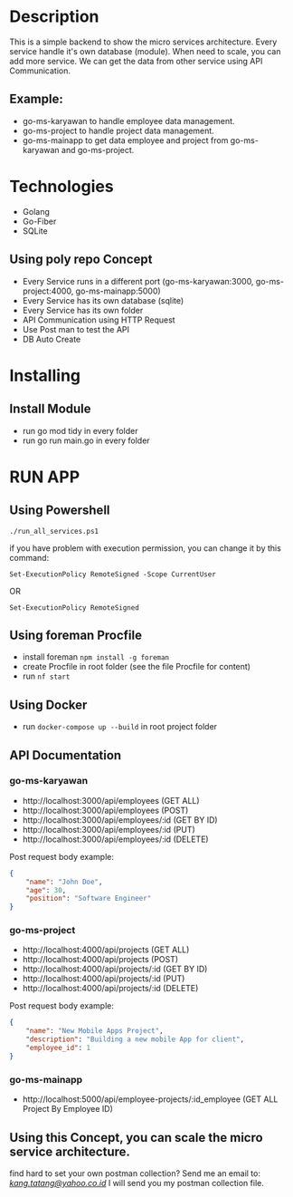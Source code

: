 # Description

This is a simple backend to show the micro services architecture.
Every service handle it's own database (module).
When need to scale, you can add more service.
We can get the data from other service using API Communication.

## Example: 
- go-ms-karyawan to handle employee data management.
- go-ms-project to handle project data management.
- go-ms-mainapp to get data employee and project from go-ms-karyawan and go-ms-project.

# Technologies

- Golang
- Go-Fiber
- SQLite

## Using poly repo Concept

- Every Service runs in a different port (go-ms-karyawan:3000, go-ms-project:4000, go-ms-mainapp:5000)
- Every Service has its own database (sqlite)
- Every Service has its own folder
- API Communication using HTTP Request
- Use Post man to test the API
- DB Auto Create

# Installing

## Install Module
- run go mod tidy in every folder
- run go run main.go in every folder

# RUN APP
## Using Powershell

`./run_all_services.ps1`

if you have problem with execution permission, you can change it by this command:

`Set-ExecutionPolicy RemoteSigned -Scope CurrentUser`

  OR

`Set-ExecutionPolicy RemoteSigned`

## Using foreman Procfile

- install foreman `npm install -g foreman`
- create Procfile in root folder (see the file Procfile for content)
- run `nf start`

## Using Docker
- run `docker-compose up --build` in root project folder

## API Documentation
### go-ms-karyawan
- http://localhost:3000/api/employees (GET ALL)
- http://localhost:3000/api/employees (POST)
- http://localhost:3000/api/employees/:id (GET BY ID)
- http://localhost:3000/api/employees/:id (PUT)
- http://localhost:3000/api/employees/:id (DELETE)

Post request body example:

```json
{
    "name": "John Doe",
    "age": 30,
    "position": "Software Engineer"
}
```

### go-ms-project

- http://localhost:4000/api/projects (GET ALL)
- http://localhost:4000/api/projects (POST)
- http://localhost:4000/api/projects/:id (GET BY ID)
- http://localhost:4000/api/projects/:id (PUT)
- http://localhost:4000/api/projects/:id (DELETE)

Post request body example:

```json
{
    "name": "New Mobile Apps Project",
    "description": "Building a new mobile App for client",
    "employee_id": 1
}
```

### go-ms-mainapp

- http://localhost:5000/api/employee-projects/:id_employee (GET ALL Project By Employee ID)


## Using this Concept, you can scale the micro service architecture.

find hard to set your own postman collection? 
Send me an email to: *kang.tatang@yahoo.co.id*
I will send you my postman collection file.
